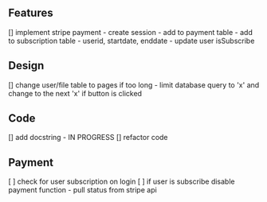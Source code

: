 
## Features
[] implement stripe payment
    - create session
    - add to payment table
    - add to subscription table
      - userid, startdate, enddate
    - update user isSubscribe
    

## Design
[] change user/file table to pages if too long
    - limit database query to 'x' and change to the next 'x'
      if button is clicked

## Code
[] add docstring - IN PROGRESS
[] refactor code

## Payment
[ ] check for user subscription on login
[ ] if user is subscribe disable payment function - pull status from stripe api